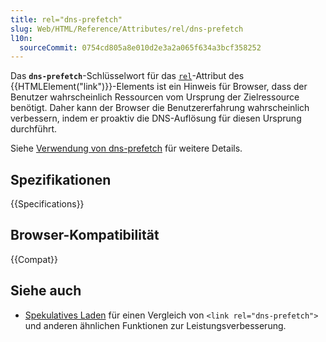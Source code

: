 ```yaml
---
title: rel="dns-prefetch"
slug: Web/HTML/Reference/Attributes/rel/dns-prefetch
l10n:
  sourceCommit: 0754cd805a8e010d2e3a2a065f634a3bcf358252
---
```


Das **`dns-prefetch`**-Schlüsselwort für das [`rel`](/de/docs/Web/HTML/Reference/Elements/link#rel)-Attribut des {{HTMLElement("link")}}-Elements ist ein Hinweis für Browser, dass der Benutzer wahrscheinlich Ressourcen vom Ursprung der Zielressource benötigt. Daher kann der Browser die Benutzererfahrung wahrscheinlich verbessern, indem er proaktiv die DNS-Auflösung für diesen Ursprung durchführt.

Siehe [Verwendung von dns-prefetch](/de/docs/Web/Performance/Guides/dns-prefetch) für weitere Details.

## Spezifikationen

{{Specifications}}

## Browser-Kompatibilität

{{Compat}}

## Siehe auch

- [Spekulatives Laden](/de/docs/Web/Performance/Guides/Speculative_loading) für einen Vergleich von `<link rel="dns-prefetch">` und anderen ähnlichen Funktionen zur Leistungsverbesserung.
